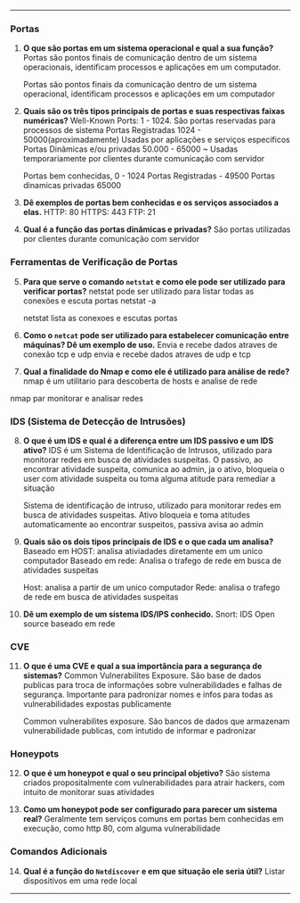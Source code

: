 
---

### Portas
1. **O que são portas em um sistema operacional e qual a sua função?**
    Portas são pontos finais de comunicação dentro de um sistema operacionais, identificam processos e aplicações em um computador.

    Portas são pontos finais da comunicação dentro de um sistema operacional, identificam processos e aplicações em um computador

1. **Quais são os três tipos principais de portas e suas respectivas faixas numéricas?**
    Well-Known Ports: 1 - 1024. São portas reservadas para processos de sistema
    Portas Registradas 1024 - 50000(aproximadamente) Usadas por aplicações e serviços especificos
    Portas Dinâmicas e/ou privadas 50.000 - 65000 ~ Usadas temporariamente por clientes durante comunicação com servidor

    Portas bem conhecidas, 0 - 1024
    Portas Registradas - 49500
    Portas dinamicas privadas 65000
1. **Dê exemplos de portas bem conhecidas e os serviços associados a elas.**
    HTTP: 80
    HTTPS: 443
    FTP: 21
1. **Qual é a função das portas dinâmicas e privadas?**
    São portas utilizadas por clientes durante comunicação com servidor

### Ferramentas de Verificação de Portas
5. **Para que serve o comando `netstat` e como ele pode ser utilizado para verificar portas?**
    netstat pode ser utilizado para listar todas as conexões e escuta portas netstat -a

    netstat lista as conexoes e escutas portas
1. **Como o `netcat` pode ser utilizado para estabelecer comunicação entre máquinas? Dê um exemplo de uso.**
    Envia e recebe dados atraves de conexão tcp e udp
    envia e recebe dados atraves de udp e tcp

1. **Qual a finalidade do Nmap e como ele é utilizado para análise de rede?**
    nmap é um utilitario para descoberta de hosts e analise de rede
    
nmap par monitorar e analisar redes 
### IDS (Sistema de Detecção de Intrusões)
8. **O que é um IDS e qual é a diferença entre um IDS passivo e um IDS ativo?**
    IDS é um Sistema de Identificação de Intrusos, utilizado para monitorar redes em busca de atividades suspeitas. O passivo, ao encontrar atividade suspeita, comunica ao admin, ja o ativo, bloqueia o user com atividade suspeita ou toma alguma atitude para remediar a situação

    Sistema de identificação de intruso, utilizado para monitorar redes em busca de atividades suspeitas. Ativo bloqueia e toma atitudes automaticamente ao encontrar suspeitos, passiva avisa ao admin

1. **Quais são os dois tipos principais de IDS e o que cada um analisa?**
    Baseado em HOST: analisa ativiadades diretamente em um unico computador
    Baseado em rede: Analisa o trafego de rede em busca de atividades suspeitas

    Host: analisa a partir de um unico computador
    Rede: analisa o trafego de rede em busca de atividades suspeitas

1. **Dê um exemplo de um sistema IDS/IPS conhecido.**
    Snort: IDS Open source baseado em rede
    
### CVE
11. **O que é uma CVE e qual a sua importância para a segurança de sistemas?**
    Common Vulnerabilites Exposure. São base de dados publicas para troca de informações sobre vulnerabilidades e falhas de segurança. Importante para padronizar nomes e infos para todas as vulnerabilidades expostas publicamente    

    Common vulnerabilites exposure. São bancos de dados que armazenam vulnerabilidade publicas, com intutido de informar e padronizar

### Honeypots
12. **O que é um honeypot e qual o seu principal objetivo?**
    São sistema criados propositalmente com vulnerabilidades para atrair hackers, com intuito de monitorar suas atividades

1. **Como um honeypot pode ser configurado para parecer um sistema real?**
    Geralmente tem serviços comuns em portas bem conhecidas em execução, como http 80, com alguma vulnerabilidade

### Comandos Adicionais
14. **Qual é a função do `Netdiscover` e em que situação ele seria útil?**
    Listar dispositivos em uma rede local
---


